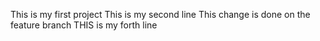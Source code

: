 This is my first project
This is my second line
This change is done on the feature branch
THIS is my forth line